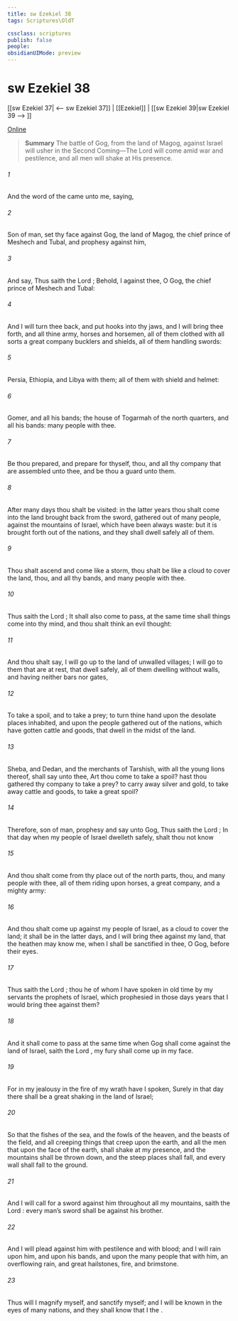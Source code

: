 ```yaml
---
title: sw Ezekiel 38
tags: Scriptures\OldT

cssclass: scriptures
publish: false
people:
obsidianUIMode: preview
---
```


# sw Ezekiel 38
[[sw Ezekiel 37| <-- sw Ezekiel 37]] | [[Ezekiel]] | [[sw Ezekiel 39|sw Ezekiel 39 --> ]]

[Online](https://churchofjesuschrist.org/study/scriptures/ot/ezek/38?lang=eng)

> __Summary__
The battle of Gog, from the land of Magog, against Israel will usher in the Second Coming—The Lord will come amid war and pestilence, and all men will shake at His presence.

###### 1 
And the word of the  came unto me, saying,

###### 2 
Son of man, set thy face against Gog, the land of Magog, the chief prince of Meshech and Tubal, and prophesy against him,

###### 3 
And say, Thus saith the Lord ; Behold, I  against thee, O Gog, the chief prince of Meshech and Tubal:

###### 4 
And I will turn thee back, and put hooks into thy jaws, and I will bring thee forth, and all thine army, horses and horsemen, all of them clothed with all sorts  a great company  bucklers and shields, all of them handling swords:

###### 5 
Persia, Ethiopia, and Libya with them; all of them with shield and helmet:

###### 6 
Gomer, and all his bands; the house of Togarmah of the north quarters, and all his bands:  many people with thee.

###### 7 
Be thou prepared, and prepare for thyself, thou, and all thy company that are assembled unto thee, and be thou a guard unto them.

###### 8 
After many days thou shalt be visited: in the latter years thou shalt come into the land  brought back from the sword,  gathered out of many people, against the mountains of Israel, which have been always waste: but it is brought forth out of the nations, and they shall dwell safely all of them.

###### 9 
Thou shalt ascend and come like a storm, thou shalt be like a cloud to cover the land, thou, and all thy bands, and many people with thee.

###### 10 
Thus saith the Lord ; It shall also come to pass,  at the same time shall things come into thy mind, and thou shalt think an evil thought:

###### 11 
And thou shalt say, I will go up to the land of unwalled villages; I will go to them that are at rest, that dwell safely, all of them dwelling without walls, and having neither bars nor gates,

###### 12 
To take a spoil, and to take a prey; to turn thine hand upon the desolate places  inhabited, and upon the people  gathered out of the nations, which have gotten cattle and goods, that dwell in the midst of the land.

###### 13 
Sheba, and Dedan, and the merchants of Tarshish, with all the young lions thereof, shall say unto thee, Art thou come to take a spoil? hast thou gathered thy company to take a prey? to carry away silver and gold, to take away cattle and goods, to take a great spoil?

###### 14 
Therefore, son of man, prophesy and say unto Gog, Thus saith the Lord ; In that day when my people of Israel dwelleth safely, shalt thou not know 

###### 15 
And thou shalt come from thy place out of the north parts, thou, and many people with thee, all of them riding upon horses, a great company, and a mighty army:

###### 16 
And thou shalt come up against my people of Israel, as a cloud to cover the land; it shall be in the latter days, and I will bring thee against my land, that the heathen may know me, when I shall be sanctified in thee, O Gog, before their eyes.

###### 17 
Thus saith the Lord ;  thou he of whom I have spoken in old time by my servants the prophets of Israel, which prophesied in those days  years that I would bring thee against them?

###### 18 
And it shall come to pass at the same time when Gog shall come against the land of Israel, saith the Lord ,  my fury shall come up in my face.

###### 19 
For in my jealousy  in the fire of my wrath have I spoken, Surely in that day there shall be a great shaking in the land of Israel;

###### 20 
So that the fishes of the sea, and the fowls of the heaven, and the beasts of the field, and all creeping things that creep upon the earth, and all the men that  upon the face of the earth, shall shake at my presence, and the mountains shall be thrown down, and the steep places shall fall, and every wall shall fall to the ground.

###### 21 
And I will call for a sword against him throughout all my mountains, saith the Lord : every man’s sword shall be against his brother.

###### 22 
And I will plead against him with pestilence and with blood; and I will rain upon him, and upon his bands, and upon the many people that  with him, an overflowing rain, and great hailstones, fire, and brimstone.

###### 23 
Thus will I magnify myself, and sanctify myself; and I will be known in the eyes of many nations, and they shall know that I  the .

